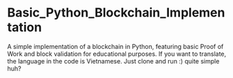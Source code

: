 # Basic_Python_Blockchain_Implementation
A simple implementation of a blockchain in Python, featuring basic Proof of Work and block validation for educational purposes.
If you want to translate, the language in the code is Vietnamese.
Just clone and run :) quite simple huh?
